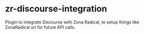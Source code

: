 # zr-discourse-integration
Plugin to integrate Discourse with Zona Radical, to setup things like ZonaRadical url for future API calls.
